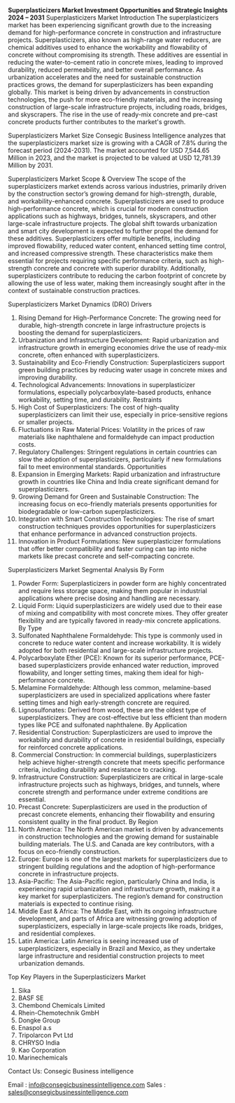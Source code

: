 **Superplasticizers Market Investment Opportunities and Strategic Insights 2024 – 2031**
 Superplasticizers Market
Introduction 
The superplasticizers market has been experiencing significant growth due to the increasing demand for high-performance concrete in construction and infrastructure projects. Superplasticizers, also known as high-range water reducers, are chemical additives used to enhance the workability and flowability of concrete without compromising its strength. These additives are essential in reducing the water-to-cement ratio in concrete mixes, leading to improved durability, reduced permeability, and better overall performance. As urbanization accelerates and the need for sustainable construction practices grows, the demand for superplasticizers has been expanding globally. This market is being driven by advancements in construction technologies, the push for more eco-friendly materials, and the increasing construction of large-scale infrastructure projects, including roads, bridges, and skyscrapers. The rise in the use of ready-mix concrete and pre-cast concrete products further contributes to the market's growth.

Superplasticizers Market Size 
Consegic Business Intelligence analyzes that the superplasticizers market size is growing with a CAGR of 7.8% during the forecast period (2024-2031). The market accounted for USD 7,544.65 Million in 2023, and the market is projected to be valued at USD 12,781.39 Million by 2031.

Superplasticizers Market Scope & Overview
The scope of the superplasticizers market extends across various industries, primarily driven by the construction sector’s growing demand for high-strength, durable, and workability-enhanced concrete. Superplasticizers are used to produce high-performance concrete, which is crucial for modern construction applications such as highways, bridges, tunnels, skyscrapers, and other large-scale infrastructure projects. The global shift towards urbanization and smart city development is expected to further propel the demand for these additives.
Superplasticizers offer multiple benefits, including improved flowability, reduced water content, enhanced setting time control, and increased compressive strength. These characteristics make them essential for projects requiring specific performance criteria, such as high-strength concrete and concrete with superior durability. Additionally, superplasticizers contribute to reducing the carbon footprint of concrete by allowing the use of less water, making them increasingly sought after in the context of sustainable construction practices.

Superplasticizers Market Dynamics (DRO)
Drivers
1.	Rising Demand for High-Performance Concrete: The growing need for durable, high-strength concrete in large infrastructure projects is boosting the demand for superplasticizers.
2.	Urbanization and Infrastructure Development: Rapid urbanization and infrastructure growth in emerging economies drive the use of ready-mix concrete, often enhanced with superplasticizers.
3.	Sustainability and Eco-Friendly Construction: Superplasticizers support green building practices by reducing water usage in concrete mixes and improving durability.
4.	Technological Advancements: Innovations in superplasticizer formulations, especially polycarboxylate-based products, enhance workability, setting time, and durability.
Restraints
1.	High Cost of Superplasticizers: The cost of high-quality superplasticizers can limit their use, especially in price-sensitive regions or smaller projects.
2.	Fluctuations in Raw Material Prices: Volatility in the prices of raw materials like naphthalene and formaldehyde can impact production costs.
3.	Regulatory Challenges: Stringent regulations in certain countries can slow the adoption of superplasticizers, particularly if new formulations fail to meet environmental standards.
Opportunities
1.	Expansion in Emerging Markets: Rapid urbanization and infrastructure growth in countries like China and India create significant demand for superplasticizers.
2.	Growing Demand for Green and Sustainable Construction: The increasing focus on eco-friendly materials presents opportunities for biodegradable or low-carbon superplasticizers.
3.	Integration with Smart Construction Technologies: The rise of smart construction techniques provides opportunities for superplasticizers that enhance performance in advanced construction projects.
4.	Innovation in Product Formulations: New superplasticizer formulations that offer better compatibility and faster curing can tap into niche markets like precast concrete and self-compacting concrete.

Superplasticizers Market Segmental Analysis
By Form
1.	Powder Form: Superplasticizers in powder form are highly concentrated and require less storage space, making them popular in industrial applications where precise dosing and handling are necessary.
2.	Liquid Form: Liquid superplasticizers are widely used due to their ease of mixing and compatibility with most concrete mixes. They offer greater flexibility and are typically favored in ready-mix concrete applications.
By Type
1.	Sulfonated Naphthalene Formaldehyde: This type is commonly used in concrete to reduce water content and increase workability. It is widely adopted for both residential and large-scale infrastructure projects.
2.	Polycarboxylate Ether (PCE): Known for its superior performance, PCE-based superplasticizers provide enhanced water reduction, improved flowability, and longer setting times, making them ideal for high-performance concrete.
3.	Melamine Formaldehyde: Although less common, melamine-based superplasticizers are used in specialized applications where faster setting times and high early-strength concrete are required.
4.	Lignosulfonates: Derived from wood, these are the oldest type of superplasticizers. They are cost-effective but less efficient than modern types like PCE and sulfonated naphthalene.
By Application
1.	Residential Construction: Superplasticizers are used to improve the workability and durability of concrete in residential buildings, especially for reinforced concrete applications.
2.	Commercial Construction: In commercial buildings, superplasticizers help achieve higher-strength concrete that meets specific performance criteria, including durability and resistance to cracking.
3.	Infrastructure Construction: Superplasticizers are critical in large-scale infrastructure projects such as highways, bridges, and tunnels, where concrete strength and performance under extreme conditions are essential.
4.	Precast Concrete: Superplasticizers are used in the production of precast concrete elements, enhancing their flowability and ensuring consistent quality in the final product.
By Region
1.	North America: The North American market is driven by advancements in construction technologies and the growing demand for sustainable building materials. The U.S. and Canada are key contributors, with a focus on eco-friendly construction.
2.	Europe: Europe is one of the largest markets for superplasticizers due to stringent building regulations and the adoption of high-performance concrete in infrastructure projects.
3.	Asia-Pacific: The Asia-Pacific region, particularly China and India, is experiencing rapid urbanization and infrastructure growth, making it a key market for superplasticizers. The region’s demand for construction materials is expected to continue rising.
4.	Middle East & Africa: The Middle East, with its ongoing infrastructure development, and parts of Africa are witnessing growing adoption of superplasticizers, especially in large-scale projects like roads, bridges, and residential complexes.
5.	Latin America: Latin America is seeing increased use of superplasticizers, especially in Brazil and Mexico, as they undertake large infrastructure and residential construction projects to meet urbanization demands.

Top Key Players in the Superplasticizers Market
1.	Sika
2.	BASF SE
3.	Chembond Chemicals Limited
4.	Rhein-Chemotechnik GmbH
5.	Dongke Group
6.	Enaspol a.s
7.	Tripolarcon Pvt Ltd
8.	CHRYSO India
9.	Kao Corporation
10.	Marinechemicals

Contact Us:
Consegic Business intelligence 
 
Email :   info@consegicbusinessintelligence.com
Sales :  sales@consegicbusinessintelligence.com


